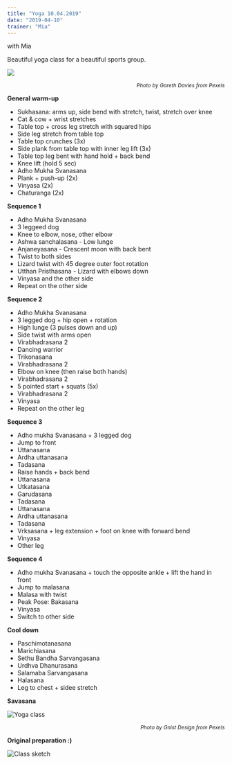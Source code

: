 ```yaml
---
title: "Yoga 10.04.2019"
date: "2019-04-10"
trainer: "Mia"
---
```


with Mia

Beautiful yoga class for a beautiful sports group.

![ ](https://i.imgur.com/JOWC7bW.jpg "Photo by Gareth Davies from Pexels")<p style="font-size: 12px; text-align: right">*Photo by Gareth Davies from Pexels*</p>

**General warm-up**
- Sukhasana: arms up, side bend with stretch, twist, stretch over knee
- Cat & cow + wrist stretches
- Table top + cross leg stretch with squared hips
- Side leg stretch from table top
- Table top crunches (3x)
- Side plank from table top with inner leg lift (3x)
- Table top leg bent with hand hold + back bend
- Knee lift (hold 5 sec)
- Adho Mukha Svanasana
- Plank + push-up (2x)
- Vinyasa (2x)
- Chaturanga (2x)

**Sequence 1**
- Adho Mukha Svanasana
- 3 leggeed dog
- Knee to elbow, nose, other elbow
- Ashwa sanchalasana - Low lunge 
- Anjaneyasana - Crescent moon with back bent
- Twist to both sides
- Lizard twist with 45 degree outer foot rotation
- Utthan Pristhasana - Lizard with elbows down
- Vinyasa and the other side
- Repeat on the other side

**Sequence 2**
- Adho Mukha Svanasana
- 3 legged dog + hip open + rotation
- High lunge (3 pulses down and up)
- Side twist with arms open
- Virabhadrasana 2
- Dancing warrior
- Trikonasana
- Virabhadrasana 2
- Elbow on knee (then raise both hands)
- Virabhadrasana 2
- 5 pointed start + squats (5x)
- Virabhadrasana 2
- Vinyasa
- Repeat on the other leg

**Sequence 3**
- Adho mukha Svanasana + 3 legged dog
- Jump to front
- Uttanasana
- Ardha uttanasana
- Tadasana
- Raise hands + back bend
- Uttanasana
- Utkatasana
- Garudasana
- Tadasana
- Uttanasana
- Ardha uttanasana
- Tadasana
- Vrksasana + leg extension + foot on knee with forward bend
- Vinyasa
- Other leg

**Sequence 4**
- Adho mukha Svanasana + touch the opposite ankle + lift the hand in front
- Jump to malasana
- Malasa with twist
- </code>Peak Pose:</code> Bakasana
- Vinyasa
- Switch to other side

**Cool down**
- Paschimotanasana
- Marichiasana
- Sethu Bandha Sarvangasana
- Urdhva Dhanurasana
- Salamaba Sarvangasana
- Halasana
- Leg to chest + sidee stretch

**Savasana**

![Yoga class](https://i.imgur.com/qjSlsjU.jpg "Photo by Gnist Design from Pexels")<p style="font-size: 12px; text-align: right">*Photo by Gnist Design from Pexels*</p>

**Original preparation :)**


![Class sketch](https://i.imgur.com/dOdnJWV.jpg "Hand-drawn picture by Addania")